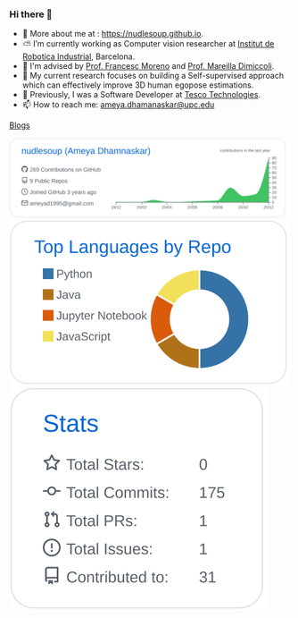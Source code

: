 ### Hi there 👋
- :guitar: More about me at : <a href="https://nudlesoup.github.io">https://nudlesoup.github.io</a>.
- ⛅️ I’m currently working as Computer vision researcher at <a href="https://www.iri.upc.edu/research">Institut de Robotica Industrial</a>, Barcelona.
- 🎈 I'm advised by <a href="https://www.iri.upc.edu/people/fmoreno/">Prof. Francesc Moreno</a> and <a href="https://www.iri.upc.edu/people/mdimiccoli/">Prof. Mareilla Dimiccoli</a>.
- 🐧 My current research focuses on building a Self-supervised approach which can effectively improve 3D human egopose estimations.
- 📂 Previously, I was a Software Developer at <a href="http://www.tescobengaluru.com/">Tesco Technologies</a>.
- 📫 How to reach me: ameya.dhamanaskar@upc.edu

[Blogs](http://www.medium.com/@ameyadhamnaskar)


[![](./profile-summary-card-output/github/0-profile-details.svg)](https://github.com/vn7n24fzkq/github-profile-summary-cards)
[![](./profile-summary-card-output/github/1-repos-per-language.svg)](https://github.com/vn7n24fzkq/github-profile-summary-cards)
[![](./profile-summary-card-output/github/3-stats.svg)](https://github.com/vn7n24fzkq/github-profile-summary-cards)

